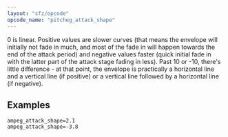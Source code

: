 ```yaml
---
layout: "sfz/opcode"
opcode_name: "pitcheg_attack_shape"
---
```

0 is linear. Positive values are slower curves (that means the envelope will
initially not fade in much, and most of the fade in will happen towards the end
of the attack period) and negative values faster (quick initial fade in with the
latter part of the attack stage fading in less). Past 10 or -10, there's little
difference - at that point, the envelope is practically a horizontal line and a
vertical line (if positive) or a vertical line followed by a horizontal line
(if negative).

## Examples

```
ampeg_attack_shape=2.1
ampeg_attack_shape=-3.8
```
